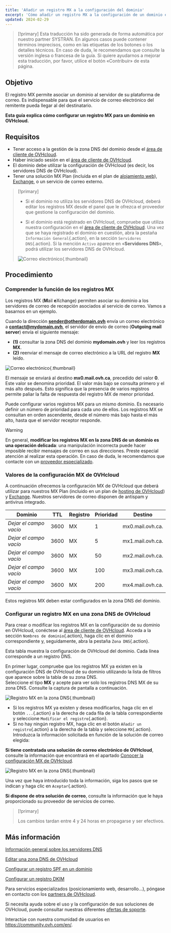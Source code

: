 ```yaml
---
title: 'Añadir un registro MX a la configuración del dominio'
excerpt: 'Cómo añadir un registro MX a la configuración de un dominio en OVHcloud'
updated: 2024-02-29
---
```


> [!primary]
> Esta traducción ha sido generada de forma automática por nuestro partner SYSTRAN. En algunos casos puede contener términos imprecisos, como en las etiquetas de los botones o los detalles técnicos. En caso de duda, le recomendamos que consulte la versión inglesa o francesa de la guía. Si quiere ayudarnos a mejorar esta traducción, por favor, utilice el botón «Contribuir» de esta página.
>

## Objetivo

El registro MX permite asociar un dominio al servidor de su plataforma de correo. Es indispensable para que el servicio de correo electrónico del remitente pueda llegar al del destinatario.

**Esta guía explica cómo configurar un registro MX para un dominio en OVHcloud.**

## Requisitos

- Tener acceso a la gestión de la zona DNS del dominio desde el [área de cliente de OVHcloud](/links/manager).
- Haber iniciado sesión en el [área de cliente de OVHcloud](/links/manager).
- El dominio debe utilizar la configuración de OVHcloud (es decir, los servidores DNS de OVHcloud).
- Tener una solución MX Plan (incluida en el plan de [alojamiento web](/links/web/hosting)), [Exchange](/links/web/emails), o un servicio de correo externo.

> [!primary]
>
> - Si el dominio no utiliza los servidores DNS de OVHcloud, deberá editar los registros MX desde el panel que le ofrezca el proveedor que gestione la configuración del dominio.
>
> - Si el dominio está registrado en OVHcloud, compruebe que utiliza nuestra configuración en el [área de cliente de OVHcloud](/links/manager). Una vez que se haya registrado el dominio en cuestión, abra la pestaña `Información General`{.action}, en la sección `Servidores DNS`{.action}. Si la mención `Activo` aparece en «**Servidores DNS**», podrá utilizar los servidores DNS de OVHcloud.
>
> ![Correo electrónico](images/dns-servers-enabled.png){.thumbnail}

## Procedimiento

### Comprender la función de los registros MX 

Los registros MX (**M**ail **e**Xchange) permiten asociar su dominio a los servidores de correo de recepción asociados al servicio de correo. Vamos a basarnos en un ejemplo.

Cuando la dirección **sender@otherdomain.ovh** envía un correo electrónico a **contact@mydomain.ovh**, el servidor de envío de correo (**Outgoing mail server**) envía el siguiente mensaje:

- **(1)** consultar la zona DNS del dominio **mydomain.ovh** y leer los registros **MX**.
- **(2)** reenviar el mensaje de correo electrónico a la URL del registro **MX** leído.

![Correo electrónico](images/mx-dns-resolution-apac-ca.png){.thumbnail}

El mensaje se enviará al destino **mx0.mail.ovh.ca**, precedido del valor **0**. Este valor se denomina prioridad. El valor más bajo se consulta primero y el más alto después. Esto significa que la presencia de varios registros permite paliar la falta de respuesta del registro MX de menor prioridad.

Puede configurar varios registros MX para un mismo dominio. Es necesario definir un número de prioridad para cada uno de ellos. Los registros MX se consultan en orden ascendente, desde el número más bajo hasta el más alto, hasta que el servidor receptor responde.

> [!warning]
>
> En general, **modificar los registros MX en la zona DNS de un dominio es una operación delicada**: una manipulación incorrecta puede hacer imposible recibir mensajes de correo en sus direcciones. Preste especial atención al realizar esta operación.
> En caso de duda, le recomendamos que contacte con un [proveedor especializado](/links/partner).

### Valores de la configuración MX de OVHcloud <a name="mxovhcloud"></a>

A continuación ofrecemos la configuración MX de OVHcloud que deberá utilizar para nuestros MX Plan (incluido en un plan de [hosting de OVHcloud](/links/web/hosting)) y [Exchange](/links/web/emails). Nuestros servidores de correo disponen de antispam y antivirus integrado.

|Dominio|TTL|Registro|Prioridad|Destino|
|---|---|---|---|---|
|*Dejar el campo vacío*|3600|MX|1|mx0.mail.ovh.ca.|
|*Dejar el campo vacío*|3600|MX|5|mx1.mail.ovh.ca.|
|*Dejar el campo vacío*|3600|MX|50|mx2.mail.ovh.ca.|
|*Dejar el campo vacío*|3600|MX|100|mx3.mail.ovh.ca.|
|*Dejar el campo vacío*|3600|MX|200|mx4.mail.ovh.ca.|

Estos registros MX deben estar configurados en la zona DNS del dominio.

### Configurar un registro MX en una zona DNS de OVHcloud

Para crear o modificar los registros MX en la configuración de su dominio en OVHcloud, conéctese al [área de cliente de OVHcloud](/links/manager). Acceda a la sección `Nombres de dominio`{.action}, haga clic en el dominio correspondiente y, seguidamente, abra la pestaña `Zona DNS`{.action}.

Esta tabla muestra la configuración de OVHcloud del dominio. Cada línea corresponde a un registro DNS.

En primer lugar, compruebe que los registros MX ya existen en la configuración DNS de OVHcloud de su dominio utilizando la lista de filtros que aparece sobre la tabla de su zona DNS.<br>
Seleccione el tipo **MX** y acepte para ver solo los registros DNS MX de su zona DNS. Consulte la captura de pantalla a continuación.

![Registro MX en la zona DNS](images/mx-entries-research.png){.thumbnail}

- Si los registros MX ya existen y desea modificarlos, haga clic en el botón `...`{.action} a la derecha de cada fila de la tabla correspondiente y seleccione `Modificar el registro`{.action}.
- Si no hay ningún registro MX, haga clic en el botón `Añadir un registro`{.action} a la derecha de la tabla y seleccione `MX`{.action}. Introduzca la información solicitada en función de la solución de correo elegida:

**Si tiene contratada una solución de correo electrónico de OVHcloud**, consulte la información que encontrará en el apartado [Conocer la configuración MX de OVHcloud](#mxovhcloud).

![Registro MX en la zona DNS](images/modify-a-dns-zone-record-mx-step-1.png){.thumbnail}

Una vez que haya introducido toda la información, siga los pasos que se indican y haga clic en `Aceptar`{.action}.

**Si dispone de otra solución de correo**, consulte la información que le haya proporcionado su proveedor de servicios de correo.

> [!primary]
>
> Los cambios tardan entre 4 y 24 horas en propagarse y ser efectivos.
>

## Más información

[Información general sobre los servidores DNS](/pages/web_cloud/domains/dns_server_general_information)

[Editar una zona DNS de OVHcloud](/pages/web_cloud/domains/dns_zone_edit)

[Configurar un registro SPF en un dominio](/pages/web_cloud/domains/dns_zone_spf)

[Configurar un registro DKIM](/pages/web_cloud/domains/dns_zone_dkim)

Para servicios especializados (posicionamiento web, desarrollo...), póngase en contacto con los [partners de OVHcloud](https://partner.ovhcloud.com/es/).

Si necesita ayuda sobre el uso y la configuración de sus soluciones de OVHcloud, puede consultar nuestras diferentes [ofertas de soporte](/links/support).

Interactúe con nuestra comunidad de usuarios en <https://community.ovh.com/en/>.